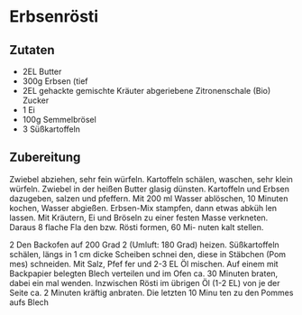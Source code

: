 # Erbsenrösti

## Zutaten

- 2EL Butter
- 300g Erbsen (tief
- 2EL gehackte gemischte Kräuter abgeriebene Zitronenschale (Bio) Zucker
- 1 Ei
- 100g Semmelbrösel
- 3 Süßkartoffeln

## Zubereitung

Zwiebel abziehen, sehr fein würfeln. Kartoffeln schälen, waschen, sehr klein würfeln. Zwiebel in der heißen Butter glasig dünsten. Kartoffeln und Erbsen dazugeben, salzen und pfeffern. Mit 200 ml Wasser ablöschen, 10 Minuten kochen, Wasser abgießen. Erbsen-Mix stampfen, dann etwas abküh len lassen. Mit Kräutern, Ei und Bröseln zu einer festen Masse verkneten. Daraus 8 flache Fla den bzw. Rösti formen, 60 Mi- nuten kalt stellen.

2 Den Backofen auf 200 Grad 2 (Umluft: 180 Grad) heizen. Süßkartoffeln schälen, längs in 1 cm dicke Scheiben schnei den, diese in Stäbchen (Pom mes) schneiden. Mit Salz, Pfef fer und 2-3 EL Öl mischen. Auf einem mit Backpapier belegten Blech verteilen und im Ofen ca. 30 Minuten braten, dabei ein mal wenden. Inzwischen Rösti im übrigen Öl (1-2 EL) von je der Seite ca. 2 Minuten kräftig anbraten. Die letzten 10 Minu ten zu den Pommes aufs Blech
